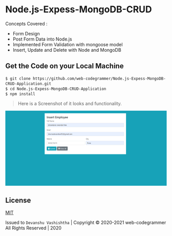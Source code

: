 # Node.js-Expess-MongoDB-CRUD

Concepts Covered : 
 - Form Design 
 - Post Form Data into Node.js
 - Implemented Form Validation with mongoose model
 - Insert, Update and Delete with Node and MongoDB

## Get the Code on your Local Machine

```
$ git clone https://github.com/web-codegrammer/Node.js-Expess-MongoDB-CRUD-Application.git
$ cd Node.js-Expess-MongoDB-CRUD-Application
$ npm install
```

 > Here is a Screenshot of it looks and functionality.
 
 ![alt text](https://github.com/web-codegrammer/Node.js-Expess-MongoDB-CRUD-Application/blob/main/Insert%20Employee%20details.png)
 
 
 ## License 

[MIT](https://github.com/web-codegrammer/Node.js-Expess-MongoDB-CRUD-Application/blob/main/LICENSE)

Issued to ```Devanshu Vashishtha``` | Copyright ©️ 2020-2021 web-codegrammer All Rights Reserved | 2020





